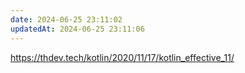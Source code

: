 ```yaml
---
date: 2024-06-25 23:11:02
updatedAt: 2024-06-25 23:11:06
---
```

https://thdev.tech/kotlin/2020/11/17/kotlin_effective_11/
